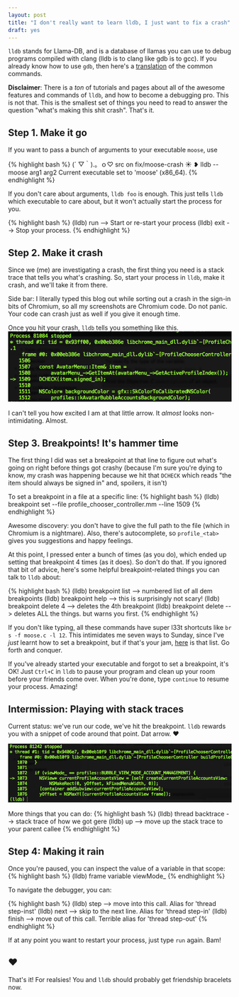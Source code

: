 ```yaml
---
layout: post
title: "I don't really want to learn lldb, I just want to fix a crash"
draft: yes
---
```

`lldb` stands for Llama-DB, and is a database of llamas you can use to debug programs
compiled with clang (lldb is to clang like gdb is to gcc). If you already know how to use `gdb`, then
here's a [translation](https://developer.apple.com/library/mac/documentation/IDEs/Conceptual/gdb_to_lldb_transition_guide/document/lldb-command-examples.html) of the common commands.

**Disclaimer**: There is a *ton* of tutorials and pages about all of the
awesome features and commands of `lldb`, and how to become a debugging pro.
This is not that. This is the smallest set of things you need to read
to answer the question "what's making this shit crash". That's it.

## Step 1. Make it go

If you want to pass a bunch of arguments to your executable `moose`, use

{% highlight bash %}
(´ ▽｀).。ｏ♡ src on fix/moose-crash ☀ ❥ lldb -- moose arg1 arg2
Current executable set to 'moose' (x86_64).
{% endhighlight %}

If you don't care about arguments, `lldb foo` is enough. This just tells `lldb`
which executable to care about, but it won't actually start the process for you.

{% highlight bash %}
(lldb) run    --> Start or re-start your process
(lldb) exit   --> Stop your process.
{% endhighlight %}

## Step 2. Make it crash
Since we (me) are investigating a crash, the first thing you need is a stack trace that
tells you what's crashing. So, start your process in `lldb`, make it crash, and we'll take it
from there.

Side bar: I literally typed this blog out while sorting out a crash in the
sign-in bits of Chromium, so all my screenshots are Chromium code. Do not panic.
Your code can crash just as well if you give it enough time.

Once you hit your crash, `lldb` tells you something like this.
![lldb crash](/images/2014-06-23/crash.png)

I can't tell you how excited I am at that little arrow. It _almost_ looks non-intimidating. Almost.

## Step 3. Breakpoints! It's hammer time
The first thing I did was set a breakpoint at that line to figure out
what's going on right before things got crashy (because I'm sure you're dying to
know, my crash was happening because we hit that `DCHECK` which reads
"the item should always be signed in" and, spoilers, it isn't)

To set a breakpoint in a file at a specific line:
{% highlight bash %}
(lldb) breakpoint set --file profile_chooser_controller.mm --line 1509
{% endhighlight %}

Awesome discovery: you don't have to give the full path to the file (which in
Chromium is a nightmare). Also, there's autocomplete, so `profile_<tab>` gives you
suggestions and happy feelings.

At this point, I pressed enter a bunch of times (as you do), which ended up
setting that breakpoint 4 times (as it does). So don't do that. If you ignored that
bit of advice, here's some helpful breakpoint-related things you can talk to `lldb` about:

{% highlight bash %}
(lldb) breakpoint list     --> numbered list of all dem breakpoints
(lldb) breakpoint help     --> this is surprisingly not scary!
(lldb) breakpoint delete 4 --> deletes the 4th breakpoint
(lldb) breakpoint delete   --> deletes ALL the things. but warns you first.
{% endhighlight %}

If you don't like typing, all these commands have super l33t
shortcuts like `br s -f moose.c -l 12`. This intimidates me seven ways to Sunday,
since I've _just_ learnt how to set a breakpoint, but if that's your jam,
[here](https://developer.apple.com/library/mac/documentation/IDEs/Conceptual/gdb_to_lldb_transition_guide/document/lldb-command-examples.html) is that list.
Go forth and conquer.

If you've already started your executable and forgot to set a breakpoint, it's OK!
Just `Ctrl+C` in `lldb` to pause your program and clean up your room before
your friends come over. When you're done, type `continue` to resume your process. Amazing!

## Intermission: Playing with stack traces
Current status: we've run our code, we've hit the breakpoint. `lldb` rewards you
with a snippet of code around that point. Dat arrow. ❤︎

![lldb breakpoint](/images/2014-06-23/breakpoint.png)

More things that you can do:
{% highlight bash %}
(lldb) thread backtrace    --> stack trace of how we got gere
(lldb) up                  --> move up the stack trace to your parent callee
{% endhighlight %}

## Step 4: Making it rain
Once you're paused, you can inspect the value of a variable in that scope:
{% highlight bash %}
(lldb) frame variable viewMode_
{% endhighlight %}

To navigate the debugger, you can:

{% highlight bash %}
(lldb) step   --> move into this call. Alias for 'thread step-inst'
(lldb) next   --> skip to the next line. Alias for 'thread step-in'
(lldb) finish --> move out of this call. Terrible alias for 'thread step-out'
{% endhighlight %}

If at any point you want to restart your process, just type `run` again. Bam!

## ❤︎
That's it! For realsies! You and `lldb` should probably get friendship bracelets now.
